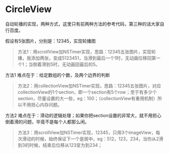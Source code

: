 # CircleView
自动轮播的实现，两种方式，这里只有前两种方法的参考代码，第三种的话大家自行百度。

假设有5张图片，分别是：12345，实现轮播图
> 方法1：用scrollView加NSTimer实现，思路：12345五张图片，实现轮播，我添加两张，变成5123451，当滑到最后一个1时，无动画位移回第一个1；当倒着滑到5时，无动画回最后的5。

方法1 难点在于：给定数组的个数，及两个边界的判断


> 方法2：用collectionView加NSTimer实现，思路：12345五张图片，对应collectionView的1个section，即一个section有5个row；至于有多少个section，尽量设置的大一些，eg：100；（collectionView有重用机制）所以不用担心内存问题。

方法2 难点在于：滑动的逻辑处理；如果你把section设置的非常大，就不用担心倒着滑的问题，毕竟不是每个人都那么闲。

> 方法3：用scrollView加NSTimer实现，12345，只用3个imageView，每次滑动的时候，始终保证下一个是居中，eg：512，123，234，当你从2滑到3的时候，结束后位移从123变为到234；
